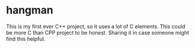 # hangman
This is my first ever C++ project, so it uses a lot of C elements. This could be more C than CPP project to be honest. Sharing it in case someone might find this helpful. 
